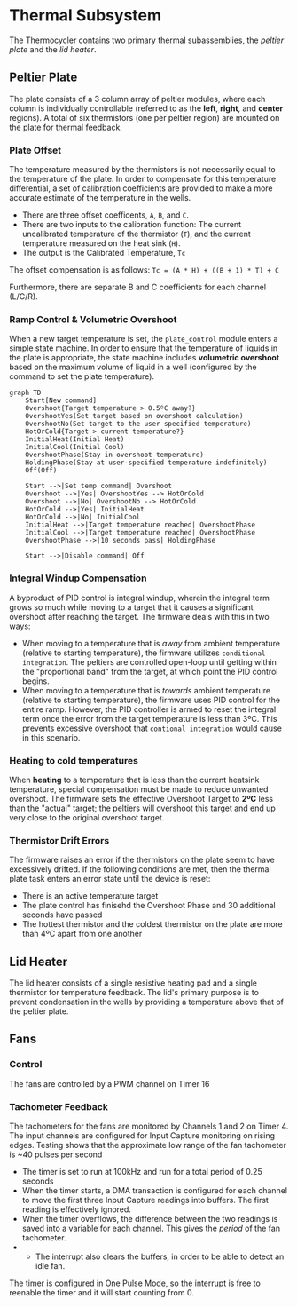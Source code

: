 # Thermal Subsystem

The Thermocycler contains two primary thermal subassemblies, the _peltier plate_ and the _lid heater_.

## Peltier Plate

The plate consists of a 3 column array of peltier modules, where each column is individually controllable (referred to as the __left__, __right__, and __center__ regions). A total of six thermistors (one per peltier region) are mounted on the plate for thermal feedback.

### Plate Offset

The temperature measured by the thermistors is not necessarily equal to the temperature of the plate. In order to compensate for this temperature differential, a set of calibration coefficients are provided to make a more accurate estimate of the temperature in the wells.

- There are three offset coefficents, `A`, `B`, and `C`.
- There are two inputs to the calibration function: The current uncalibrated temperature of the thermistor (`T`), and the current temperature measured on the heat sink (`H`).
- The output is the Calibrated Temperature, `Tc`

The offset compensation is as follows: `Tc = (A * H) + ((B + 1) * T) + C`

Furthermore, there are separate B and C coefficients for each channel (L/C/R).

### Ramp Control & Volumetric Overshoot

When a new target temperature is set, the `plate_control` module enters a simple state machine. In order to ensure that the temperature of liquids in the plate is appropriate, the state machine includes __volumetric overshoot__ based on the maximum volume of liquid in a well (configured by the command to set the plate temperature).

```mermaid
graph TD
    Start[New command]
    Overshoot{Target temperature > 0.5ºC away?}
    OvershootYes(Set target based on overshoot calculation)
    OvershootNo(Set target to the user-specified temperature)
    HotOrCold{Target > current temperature?}
    InitialHeat(Initial Heat)
    InitialCool(Initial Cool)
    OvershootPhase(Stay in overshoot temperature)
    HoldingPhase(Stay at user-specified temperature indefinitely)
    Off(Off)

    Start -->|Set temp command| Overshoot
    Overshoot -->|Yes| OvershootYes --> HotOrCold
    Overshoot -->|No| OvershootNo --> HotOrCold
    HotOrCold -->|Yes| InitialHeat
    HotOrCold -->|No| InitialCool
    InitialHeat -->|Target temperature reached| OvershootPhase
    InitialCool -->|Target temperature reached| OvershootPhase
    OvershootPhase -->|10 seconds pass| HoldingPhase

    Start -->|Disable command| Off
```

### Integral Windup Compensation

A byproduct of PID control is integral windup, wherein the integral term grows so much while moving to a target that it causes a significant overshoot after reaching the target. The firmware deals with this in two ways:
- When moving to a temperature that is _away_ from ambient temperature (relative to starting temperature), the firmware utilizes `conditional integration`. The peltiers are controlled open-loop until getting within the "proportional band" from the target, at which point the PID control begins.
- When moving to a temperature that is _towards_ ambient temperature (relative to starting temperature), the firmware uses PID control for the entire ramp. However, the PID controller is armed to reset the integral term once the error from the target temperature is less than 3ºC. This prevents excessive overshoot that `contional integration` would cause in this scenario.

### Heating to cold temperatures

When __heating__ to a temperature that is less than the current heatsink temperature, special compensation must be made to reduce unwanted overshoot. The firmware sets the effective Overshoot Target to __2ºC__ less than the "actual" target; the peltiers will overshoot this target and end up very close to the original overshoot target.

### Thermistor Drift Errors

The firmware raises an error if the thermistors on the plate seem to have excessively drifted. If the following conditions are met, then the thermal plate task enters an error state until the device is reset:
- There is an active temperature target
- The plate control has finisehd the Overshoot Phase and 30 additional seconds have passed
- The hottest thermistor and the coldest thermistor on the plate are more than 4ºC apart from one another

## Lid Heater

The lid heater consists of a single resistive heating pad and a single thermistor for temperature feedback. The lid's primary purpose is to prevent condensation in the wells by providing a temperature above that of the peltier plate.

## Fans

### Control

The fans are controlled by a PWM channel on Timer 16

### Tachometer Feedback

The tachometers for the fans are monitored by Channels 1 and 2 on Timer 4. The input channels are configured for Input Capture monitoring on rising edges. Testing shows that the approximate low range of the fan tachometer is ~40 pulses per second

- The timer is set to run at 100kHz and run for a total period of 0.25 seconds
- When the timer starts, a DMA transaction is configured for each channel to move the first three Input Capture readings into buffers. The first reading is effectively ignored.
- When the timer overflows, the difference between the two readings is saved into a variable for each channel. This gives the _period_ of the fan tachometer.
- - The interrupt also clears the buffers, in order to be able to detect an idle fan.

The timer is configured in One Pulse Mode, so the interrupt is free to reenable the timer and it will start counting from 0.
